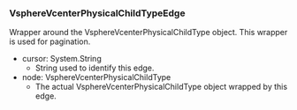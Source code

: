 ### VsphereVcenterPhysicalChildTypeEdge
Wrapper around the VsphereVcenterPhysicalChildType object. This wrapper is used for pagination.

- cursor: System.String
  - String used to identify this edge.
- node: VsphereVcenterPhysicalChildType
  - The actual VsphereVcenterPhysicalChildType object wrapped by this edge.
